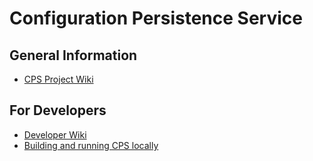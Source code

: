 # Configuration Persistence Service

## General Information
* [CPS Project Wiki](https://wiki.onap.org/display/DW/Configuration+Persistence+Service+Project)
  
## For Developers 
* [Developer Wiki](https://wiki.onap.org/display/DW/Configuration+Persistence+Service+Developer%27s+Landing+Page)
* [Building and running CPS locally](docker-compose/README.md)

